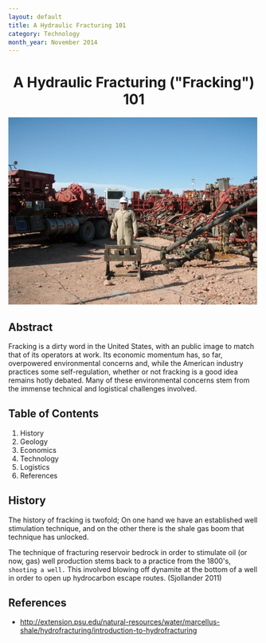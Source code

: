 ```yaml
---
layout: default
title: A Hydraulic Fracturing 101
category: Technology
month_year: November 2014
---
```


<center>
  <h1> A Hydraulic Fracturing ("Fracking") 101 </h1>
</center>

<img class="center" src="/images/frack_1_s.jpg" alt="A dirty fracking site.">
<!-- frack_1_s.jpg Image Credit: http://commons.wikimedia.org/wiki/File:Fracking_the_Bakken_keeping_American_energy_independent.JPG -->

## Abstract

Fracking is a dirty word in the United States, with an public image to match that of its operators at work. Its economic momentum has, so far, overpowered environmental concerns and, while the American industry practices some self-regulation, whether or not fracking is a good idea remains hotly debated. Many of these environmental concerns stem from the immense technical and logistical challenges involved.

## Table of Contents

<ol>
  <li> History </li>
  <li> Geology </li>
  <li> Economics </li>
  <li> Technology </li>
  <li> Logistics </li>
  <li> References </li>
</ol>

## History

The history of fracking is twofold; On one hand we have an established well stimulation technique, and on the other there is the shale gas boom that technique has unlocked.

The technique of fracturing reservoir bedrock in order to stimulate oil (or now, gas) well production stems back to a practice from the 1800's, ``shooting a well.`` This involved blowing off dynamite at the bottom of a well in order to open up hydrocarbon escape routes. (Sjollander 2011)



## References

<ul>
  <li> <a href="http://extension.psu.edu/natural-resources/water/marcellus-shale/hydrofracturing/introduction-to-hydrofracturing">http://extension.psu.edu/natural-resources/water/marcellus-shale/hydrofracturing/introduction-to-hydrofracturing</a> </li>
</ul>
